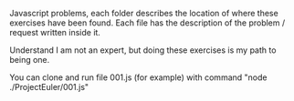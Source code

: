 Javascript problems, each folder describes the location of where these exercises have been found.
Each file has the description of the problem / request written inside it.

Understand I am not an expert, but doing these exercises is my path to being one.

You can clone and run file 001.js (for example) with command "node ./ProjectEuler/001.js"
